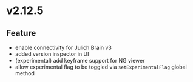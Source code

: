 # v2.12.5

## Feature

- enable connectivity for Julich Brain v3
- added version inspector in UI
- (experimental) add keyframe support for NG viewer
- allow experimental flag to be toggled via `setExperimentalFlag` global method
